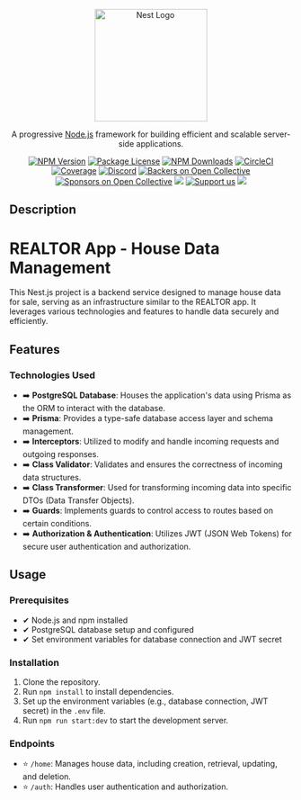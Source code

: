 <p align="center">
  <a href="http://nestjs.com/" target="blank"><img src="https://nestjs.com/img/logo-small.svg" width="200" alt="Nest Logo" /></a>
</p>

[circleci-image]: https://img.shields.io/circleci/build/github/nestjs/nest/master?token=abc123def456
[circleci-url]: https://circleci.com/gh/nestjs/nest

  <p align="center">A progressive <a href="http://nodejs.org" target="_blank">Node.js</a> framework for building efficient and scalable server-side applications.</p>
    <p align="center">
<a href="https://www.npmjs.com/~nestjscore" target="_blank"><img src="https://img.shields.io/npm/v/@nestjs/core.svg" alt="NPM Version" /></a>
<a href="https://www.npmjs.com/~nestjscore" target="_blank"><img src="https://img.shields.io/npm/l/@nestjs/core.svg" alt="Package License" /></a>
<a href="https://www.npmjs.com/~nestjscore" target="_blank"><img src="https://img.shields.io/npm/dm/@nestjs/common.svg" alt="NPM Downloads" /></a>
<a href="https://circleci.com/gh/nestjs/nest" target="_blank"><img src="https://img.shields.io/circleci/build/github/nestjs/nest/master" alt="CircleCI" /></a>
<a href="https://coveralls.io/github/nestjs/nest?branch=master" target="_blank"><img src="https://coveralls.io/repos/github/nestjs/nest/badge.svg?branch=master#9" alt="Coverage" /></a>
<a href="https://discord.gg/G7Qnnhy" target="_blank"><img src="https://img.shields.io/badge/discord-online-brightgreen.svg" alt="Discord"/></a>
<a href="https://opencollective.com/nest#backer" target="_blank"><img src="https://opencollective.com/nest/backers/badge.svg" alt="Backers on Open Collective" /></a>
<a href="https://opencollective.com/nest#sponsor" target="_blank"><img src="https://opencollective.com/nest/sponsors/badge.svg" alt="Sponsors on Open Collective" /></a>
  <a href="https://paypal.me/kamilmysliwiec" target="_blank"><img src="https://img.shields.io/badge/Donate-PayPal-ff3f59.svg"/></a>
    <a href="https://opencollective.com/nest#sponsor"  target="_blank"><img src="https://img.shields.io/badge/Support%20us-Open%20Collective-41B883.svg" alt="Support us"></a>
  <a href="https://twitter.com/nestframework" target="_blank"><img src="https://img.shields.io/twitter/follow/nestframework.svg?style=social&label=Follow"></a>
</p>
  <!--[![Backers on Open Collective](https://opencollective.com/nest/backers/badge.svg)](https://opencollective.com/nest#backer)
  [![Sponsors on Open Collective](https://opencollective.com/nest/sponsors/badge.svg)](https://opencollective.com/nest#sponsor)-->

## Description
# REALTOR App - House Data Management

This Nest.js project is a backend service designed to manage house data for sale, serving as an infrastructure similar to the REALTOR app. It leverages various technologies and features to handle data securely and efficiently.

## Features

### Technologies Used

* ➡️ **PostgreSQL Database**: Houses the application's data using Prisma as the ORM to interact with the database.
* ➡️ **Prisma**: Provides a type-safe database access layer and schema management.
* ➡️ **Interceptors**: Utilized to modify and handle incoming requests and outgoing responses.
* ➡️ **Class Validator**: Validates and ensures the correctness of incoming data structures.
* ➡️ **Class Transformer**: Used for transforming incoming data into specific DTOs (Data Transfer Objects).
* ➡️ **Guards**: Implements guards to control access to routes based on certain conditions.
* ➡️ **Authorization & Authentication**: Utilizes JWT (JSON Web Tokens) for secure user authentication and authorization.

## Usage

### Prerequisites

* ✔ Node.js and npm installed
* ✔ PostgreSQL database setup and configured
* ✔ Set environment variables for database connection and JWT secret

### Installation

1. Clone the repository.
2. Run `npm install` to install dependencies.
3. Set up the environment variables (e.g., database connection, JWT secret) in the `.env` file.
4. Run `npm run start:dev` to start the development server.

### Endpoints

* ⭐ `/home`: Manages house data, including creation, retrieval, updating, and deletion.
* ⭐ `/auth`: Handles user authentication and authorization.

